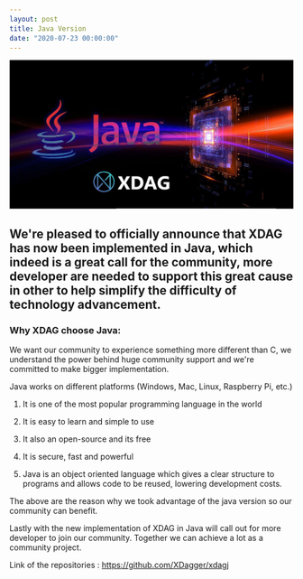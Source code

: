 ```yaml
---
layout: post
title: Java Version
date: "2020-07-23 00:00:00"
---
```



![Java Image](/assets/images/photo_2020-07-22_20-48-19.jpg)

## We're pleased to officially announce that XDAG has now been implemented in Java, which indeed is a great call for the community, more developer are needed to support this great cause in other to help simplify the difficulty of technology advancement.

### Why XDAG choose Java:

We want our community to experience something more different than C, we understand the power behind huge community support and we're committed to make bigger implementation.

Java works on different platforms (Windows, Mac, Linux, Raspberry Pi, etc.)

1. It is one of the most popular programming language in the world

2. It is easy to learn and simple to use

3. It also an open-source and its free

4. It is secure, fast and powerful

5. Java is an object oriented language which gives a clear structure to programs and allows code to be reused, lowering development costs.

The above are the reason why  we took advantage of the java version so our community can benefit. 

Lastly with the new implementation of XDAG in Java will call out for more developer to join our community. Together we can achieve a lot as a community project.

Link of the repositories : https://github.com/XDagger/xdagj

